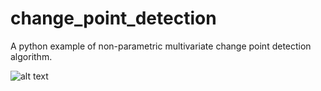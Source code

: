 # change_point_detection
A python example of non-parametric multivariate change point detection algorithm. 
 
![alt text](https://github.com/yanglited/change_point_detection/example.png "example")
